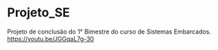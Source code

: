 # Projeto_SE
Projeto de conclusão do 1° Bimestre do curso de Sistemas Embarcados.
https://youtu.be/JGGqaL7g-30
